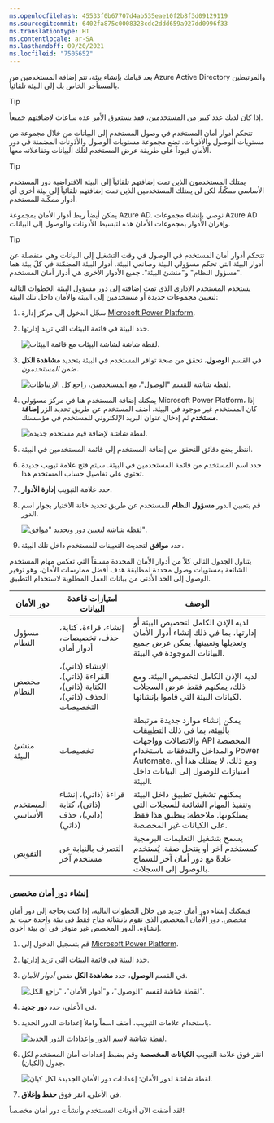 ```yaml
---
ms.openlocfilehash: 45533f0b67707d4ab535eae10f2b8f3d09129119
ms.sourcegitcommit: 6402fa875c0008328cdc2ddd659a927dd0996f33
ms.translationtype: HT
ms.contentlocale: ar-SA
ms.lasthandoff: 09/20/2021
ms.locfileid: "7505652"
---
```

بعد قيامك بإنشاء بيئة، تتم إضافة المستخدمين من Azure Active Directory والمرتبطين بالمستأجر الخاص بك إلى البيئة تلقائياً. 

> [!TIP]
> إذا كان لديك عدد كبير من المستخدمين، فقد يستغرق الأمر عدة ساعات لإضافتهم جميعاً.

تتحكم أدوار أمان المستخدم في وصول المستخدم إلى البيانات من خلال مجموعة من مستويات الوصول والأذونات. تضع مجموعة مستويات الوصول والأذونات المضمنة في دور الأمان قيوداً على طريقة عرض المستخدم لتلك البيانات وتفاعلاته معها.

> [!TIP]
> يمتلك المستخدمون الذين تمت إضافتهم تلقائياً إلى البيئة الافتراضية دور المستخدم الأساسي ممكّناً، لكن لن يمتلك المستخدمين الذين تمت إضافتهم تلقائياً إلى بيئة أخرى أي أدوار ممكّنة للمستخدم.  

يمكن أيضاً ربط أدوار الأمان بمجموعة Azure AD. نوصي بإنشاء مجموعات Azure AD وإقران الأدوار بمجموعات الأمان هذه لتبسيط الأذونات والوصول إلى البيانات.

> [!TIP]
> تتحكم أدوار أمان المستخدم في الوصول في وقت التشغيل إلى البيانات وهي منفصلة عن أدوار البيئة التي تحكم مسؤولي البيئة وصانعي البيئة. أدوار البيئة المضمّنة في كلّ بيئة هما "مسؤول النظام" و"منشئ البيئة". جميع الأدوار الأخرى هي أدوار أمان المستخدم. 

يستخدم المستخدم الإداري الذي تمت إضافته إلى دور مسؤول البيئة الخطوات التالية لتعيين مجموعات جديدة أو مستخدمين إلى البيئة والأمان داخل تلك البيئة:

1. سجّل الدخول إلى مركز إدارة [Microsoft Power Platform](https://admin.powerplatform.microsoft.com/?azure-portal=true).

1. حدد البيئة في قائمة البيئات التي تريد إدارتها.

   ![لقطة شاشة لشاشة البيئات مع قائمة البيئات.](../media/Module_2_-_Unit_4_-_Image_1.png)

1. في القسم **الوصول**، تحقق من صحة توافر المستخدم في البيئة بتحديد **مشاهدة الكل** ضمن *المستخدمون*.

   ![لقطة شاشة للقسم "الوصول"، مع المستخدمين، راجع كل الارتباطات.](../media/select-users.png)

1. يمكنك إضافة المستخدم هنا في مركز مسؤولي Microsoft Power Platform، إذا كان المستخدم غير موجود في البيئة. أضف المستخدم عن طريق تحديد الزر **إضافة مستخدم** ثم إدخال عنوان البريد الإلكتروني للمستخدم في مؤسستك.

   ![لقطة شاشة لإضافة قيم مستخدم جديدة.](../media/add-user.png)

1. انتظر بضع دقائق للتحقق من إضافة المستخدم إلى قائمة المستخدمين في البيئة.

1.  حدد اسم المستخدم من قائمة المستخدمين في البيئة. سيتم فتح علامة تبويب جديدة تحتوي على تفاصيل حساب المستخدم هذا.

1. حدد علامة التبويب **إدارة الأدوار**.

1. قم بتعيين الدور **مسؤول النظام** للمستخدم عن طريق تحديد خانة الاختيار بجوار اسم الدور.

   ![لقطة شاشة لتعيين دور وتحديد "موافق".](../media/Module_2_-_Unit_4_-_Image_6.png)

1. حدد **موافق** لتحديث التعيينات للمستخدم داخل تلك البيئة.

يتناول الجدول التالي كلاً من أدوار الأمان المحددة مسبقاً التي تعكس مهام المستخدم الشائعة بمستويات وصول محددة لمطابقة هدف أفضل ممارسات الأمان، وهو توفير الوصول إلى الحد الأدنى من بيانات العمل المطلوبة لاستخدام التطبيق.



| **دور الأمان**            | **امتيازات قاعدة البيانات**                                                    | **الوصف**                                                                                                                                                                                                             |
|--------------------------|-------------------------------------------------------------------------|-------------------------------------------------------------------------------------------------------------------------------------------------------------------------------------------------------------------------|
| مسؤول النظام     | إنشاء، قراءة، كتابة، حذف، تخصيصات، أدوار أمان             | لديه الإذن الكامل لتخصيص البيئة أو إدارتها، بما في ذلك إنشاء أدوار الأمان وتعديلها وتعيينها. يمكن عرض جميع البيانات الموجودة في البيئة.                                                      |
| مخصص النظام        | الإنشاء (ذاتي)، القراءة (ذاتي)، الكتابة (ذاتي)، الحذف (ذاتي)، التخصيصات | لديه الإذن الكامل لتخصيص البيئة. ومع ذلك، يمكنهم فقط عرض السجلات لكيانات البيئة التي قاموا بإنشائها.                                                                                             |
| منشئ البيئة        | تخصيصات                                                          | يمكن إنشاء موارد جديدة مرتبطة بالبيئة، بما في ذلك التطبيقات والاتصالات وواجهات API المخصصة والمداخل والتدفقات باستخدام Power Automate. ومع ذلك، لا يمتلك هذا أي امتيازات للوصول إلى البيانات داخل البيئة. |
| المستخدم الأساسي | قراءة (ذاتي)، إنشاء (ذاتي)، كتابة (ذاتي)، حذف (ذاتي)                 | يمكنهم تشغيل تطبيق داخل البيئة وتنفيذ المهام الشائعة للسجلات التي يمتلكونها. ملاحظة: ينطبق هذا فقط على الكيانات غير المخصصة.                                                                           |
| التفويض                 | التصرف بالنيابة عن مستخدم آخر                                           | يسمح بتشغيل التعليمات البرمجية كمستخدم آخر أو ينتحل صفة. يُستخدم عادةً مع دور أمان آخر للسماح بالوصول إلى السجلات.                                                                                                |

### <a name="create-a-custom-security-role"></a>إنشاء دور أمان مخصص 

فيمكنك إنشاء دور أمان جديد من خلال الخطوات التالية، إذا كنت بحاجة إلى دور أمان مخصص. دور الأمان المخصص الذي تقوم بإنشائه متاح فقط في بيئة واحدة حيث تم إنشاؤه. الدور المخصص غير متوفر في أي بيئة أخرى.

1. قم بتسجيل الدخول إلى [Microsoft Power Platform](https://admin.powerplatform.microsoft.com).

1.  حدد البيئة في قائمة البيئات التي تريد إدارتها.

1.  في القسم **الوصول**، حدد **مشاهدة الكل** ضمن *أدوار الأمان*.

    ![لقطة شاشة لقسم "الوصول"، و"أدوار الأمان"، "راجع الكل".](../media/select-users.png)

1.  في الأعلى، حدد **دور جديد**.

1.  باستخدام علامات التبويب، أضف اسماً واملأ إعدادات الدور الجديد.

    ![لقطة شاشة لاسم الدور وإعدادات الدور الجديد.](../media/Module_2_-_Unit_4_-_Image_7.png)

1.  انقر فوق علامة التبويب **الكيانات المخصصة** وقم بضبط إعدادات أمان المستخدم لكل جدول (الكيان).

    ![لقطة شاشة لدور الأمان: إعدادات دور الأمان الجديدة لكل كيان.](../media/Module_2_-_Unit_4_-_Image_8.png)

1.  في الأعلى، انقر فوق **حفظ وإغلاق**.

لقد أضفت الآن أذونات المستخدم وأنشأت دور أمان مخصصاً!


